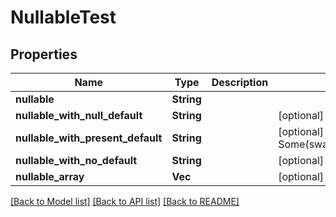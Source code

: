 # NullableTest

## Properties
Name | Type | Description | Notes
------------ | ------------- | ------------- | -------------
**nullable** | **String** |  | 
**nullable_with_null_default** | **String** |  | [optional] [default to Some(swagger::Nullable::Null)]
**nullable_with_present_default** | **String** |  | [optional] [default to Some(swagger::Nullable::Present("default".to_string()))]
**nullable_with_no_default** | **String** |  | [optional] [default to None]
**nullable_array** | **Vec<String>** |  | [optional] [default to None]

[[Back to Model list]](../README.md#documentation-for-models) [[Back to API list]](../README.md#documentation-for-api-endpoints) [[Back to README]](../README.md)


